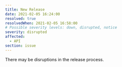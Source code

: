 ```yaml
---
title: New Release
date: 2021-02-05 16:24:00
resolved: true
resolvedWhen: 2021-02-05 16:58:00
# Possible severity levels: down, disrupted, notice
severity: disrupted
affected:
  - API
section: issue
---
```


There may be disruptions in the release process.
